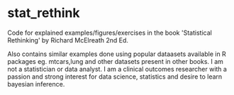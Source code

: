 # stat_rethink
Code for explained examples/figures/exercises in the book 'Statistical Rethinking' by Richard McElreath 2nd Ed.

Also contains similar examples done using popular dataasets available in R packages eg. mtcars,lung and other datasets present in other books.
I am not a statistician or data analyst. I am a clinical outcomes researcher with a passion and strong interest for data science, statistics and desire to learn bayesian inference.


